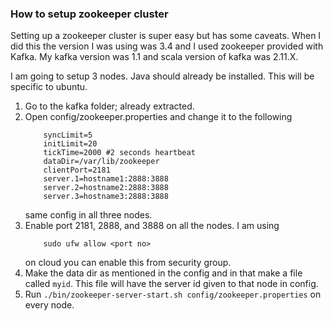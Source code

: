 ### How to setup zookeeper cluster
Setting up a zookeeper cluster is super easy but has some caveats. 
When I did this the version I was using was 3.4 and I used zookeeper provided with Kafka. My kafka version was 1.1 and scala version of kafka was 2.11.X. 

I am going to setup 3 nodes. Java should already be installed. This will be specific to ubuntu. 

1. Go to the kafka folder; already extracted.
1. Open config/zookeeper.properties and change it to the following
    ```
        syncLimit=5
        initLimit=20 
        tickTime=2000 #2 seconds heartbeat
        dataDir=/var/lib/zookeeper
        clientPort=2181
        server.1=hostname1:2888:3888
        server.2=hostname2:2888:3888
        server.3=hostname3:2888:3888
    ``` 
    same config in all three nodes.
1.  Enable port 2181, 2888, and 3888 on all the nodes. I am using 
    ```
        sudo ufw allow <port no>
    ```
    on cloud you can enable this from security group. 
1. Make the data dir as mentioned in the config and in that make a file called `myid`. This file will have the server id given to that node in config. 
1. Run `./bin/zookeeper-server-start.sh config/zookeeper.properties` on every node. 